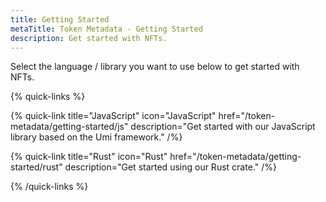 ```yaml
---
title: Getting Started
metaTitle: Token Metadata - Getting Started
description: Get started with NFTs.
---
```


Select the language / library you want to use below to get started with NFTs.

{% quick-links %}

{% quick-link title="JavaScript" icon="JavaScript" href="/token-metadata/getting-started/js" description="Get started with our JavaScript library based on the Umi framework." /%}

{% quick-link title="Rust" icon="Rust" href="/token-metadata/getting-started/rust" description="Get started using our Rust crate." /%}

{% /quick-links %}
